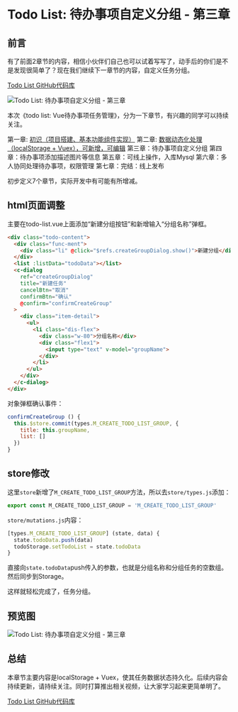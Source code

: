 # Todo List: 待办事项自定义分组 - 第三章
## 前言
有了前面2章节的内容，相信小伙伴们自己也可以试着写写了，动手后的你们是不是发现很简单了？现在我们继续下一章节的内容，自定义任务分组。

[Todo List GitHub代码库](https://github.com/javanf/todo-list)

![Todo List: 待办事项自定义分组 - 第三章](http://cdn.javanx.cn/wp-content/themes/lensnews2.2/images/post/20190528160539.jpg)

本次《todo list: Vue待办事项任务管理》，分为一下章节，有兴趣的同学可以持续关注。

第一章: [初识（项目搭建、基本功能组件实现）](https://www.toutiao.com/i6693729824919257604/)
第二章: [数据动态化处理（localStorage + Vuex），可新增，可编辑](https://www.toutiao.com/i6694066595326591499/)
第三章：待办事项自定义分组
第四章：待办事项添加描述图片等信息
第五章：可线上操作，入库Mysql
第六章：多人协同处理待办事项，权限管理
第七章：完结：线上发布

初步定义7个章节，实际开发中有可能有所增减。


## html页面调整
主要在todo-list.vue上面添加“新建分组按钮”和新增输入“分组名称”弹框。

```html
<div class="todo-content">
  <div class="func-ment">
    <div class="li" @click="$refs.createGroupDialog.show()">新建分组</div>
  </div>
  <list :listData="todoData"></list>
  <c-dialog
    ref="createGroupDialog"
    title="新建任务"
    cancelBtn="取消"
    confirmBtn="确认"
    @confirm="confirmCreateGroup"
  >
    <div class="item-detail">
      <ul>
        <li class="dis-flex">
          <div class="w-80">分组名称</div>
          <div class="flex1">
            <input type="text" v-model="groupName">
          </div>
        </li>
      </ul>
    </div>
  </c-dialog>
</div>
```

对象弹框确认事件：
```javascript
confirmCreateGroup () {
  this.$store.commit(types.M_CREATE_TODO_LIST_GROUP, {
    title: this.groupName,
    list: []
  })
}
```

## store修改
这里`store`新增了`M_CREATE_TODO_LIST_GROUP`方法，所以去`store/types.js`添加：


```javascript
export const M_CREATE_TODO_LIST_GROUP = 'M_CREATE_TODO_LIST_GROUP'
```

`store/mutations.js`内容：
```javascript
[types.M_CREATE_TODO_LIST_GROUP] (state, data) {
  state.todoData.push(data)
  todoStorage.setTodoList = state.todoData
}
```

直接向`state.todoData`push传入的参数，也就是分组名称和分组任务的空数组。然后同步到Storage。

这样就轻松完成了，任务分组。

## 预览图
![Todo List: 待办事项自定义分组 - 第三章](http://cdn.javanx.cn/wp-content/themes/lensnews2.2/images/post/20190528160558.jpg)

## 总结
本章节主要内容是localStorage + Vuex，使其任务数据状态持久化。后续内容会持续更新，请持续关注。同时打算推出相关视频，让大家学习起来更简单明了。


[Todo List GitHub代码库](https://github.com/javanf/todo-list)


